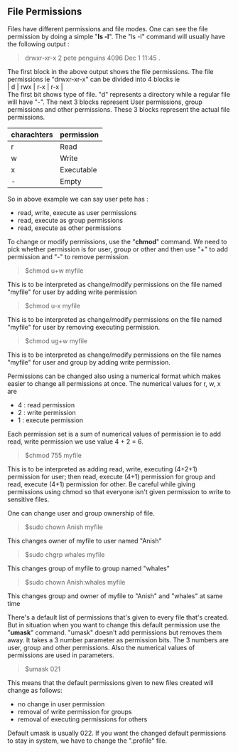 ## File Permissions

Files have different permissions and file modes. One can see the file permission by doing a simple "**ls -l**". The "ls -l" command will usually have the following output : 

> drwxr-xr-x 2 pete penguins 4096 Dec 1 11:45 .

The first block in the above output shows the file permissions. The file permissions ie "drwxr-xr-x" can be divided into 4 blocks ie<br>
| d | rwx | r-x | r-x |<br>
The first bit shows type of file. "d" represents a directory while a regular file will have "-". The next 3 blocks represent User permissions, group permissions and other permissions. These 3 blocks represent the actual file permissions.

|charachters|permission|
|---|---|
|r|Read|
|w|Write|
|x|Executable|
|-|Empty|

So in above example we can say user pete has :
+ read, write, execute as user permissions
+ read, execute as group permissions
+ read, execute as other permissions

To change or modify permissions, use the "**chmod**" command. We need to pick whether permission is for user, group or other and then use "+" to add permission and "-" to remove permission.

> $chmod u+w myfile

This is to be interpreted as change/modify permissions on the file named "myfile" for user by adding write permission

> $chmod u-x myfile

This is to be interpreted as change/modify permissions on the file named "myfile" for user by removing executing permission.

> $chmod ug+w myfile

This is to be interpreted as change/modify permissions on the file names "myfile" for user and group by adding write permission.

Permissions can be changed also using a numerical format which makes easier to change all permissions at once. The numerical values for r, w, x are
 + 4 : read permission
 + 2 : write permission
 + 1 : execute permission

Each permission set is a sum of numerical values of permission ie to add read, write permission we use value 4 + 2 = 6.
> $chmod 755 myfile

This is to be interpreted as adding read, write, executing (4+2+1) permission for user; then read, execute (4+1) permission for group and read, execute (4+1) permission for other.
Be careful while giving permissions using chmod so that everyone isn't given permission to write to sensitive files.

One can change user and group ownership of file.
> $sudo chown Anish myfile

This changes owner of myfile to user named "Anish"

> $sudo chgrp whales myfile

This changes group of myfile to group named "whales"

> $sudo chown Anish:whales myfile

This changes group and owner of myfile to "Anish" and "whales" at same time

There's a default list of permissions that's given to every file that's created. But in situation when you want to change this default permission use the "**umask**" command. "umask" doesn't add permissions but removes them away. It takes a 3 number parameter as permission bits. The 3 numbers are user, group and other permissions. Also the numerical values of permissions are used in parameters.
> $umask 021

This means that the default permissions given to new files created will change as follows:
+ no change in user permission
+ removal of write permission for groups
+ removal of executing permissions for others

Default umask is usually 022. If you want the changed default permissions to stay in system, we have to change the ".profile" file.

